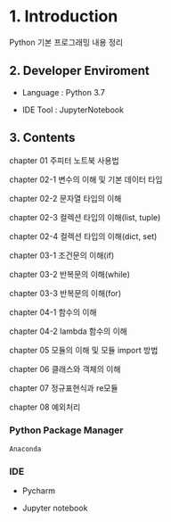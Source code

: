 # 1. Introduction

Python 기본 프로그래밍 내용 정리

## 2. Developer Enviroment

 - Language : Python 3.7
 
 - IDE Tool : JupyterNotebook

## 3. Contents

   chapter 01   주피터 노트북 사용법
   
   chapter 02-1 변수의 이해 및 기본 데이터 타입
   
   chapter 02-2 문자열 타입의 이해
   
   chapter 02-3 컬렉션 타입의 이해(list, tuple)
   
   chapter 02-4 컬렉션 타입의 이해(dict, set)
   
   chapter 03-1 조건문의 이해(if)
   
   chapter 03-2 반복문의 이해(while)
   
   chapter 03-3 반복문의 이해(for)
   
   chapter 04-1 함수의 이해
   
   chapter 04-2 lambda 함수의 이해
   
   chapter 05   모듈의 이해 및 모듈 import 방법
   
   chapter 06   클래스와 객체의 이해
   
   chapter 07   정규표현식과 re모듈
   
   chapter 08   예외처리

### Python Package Manager



    Anaconda

### IDE

* Pycharm

* Jupyter notebook
